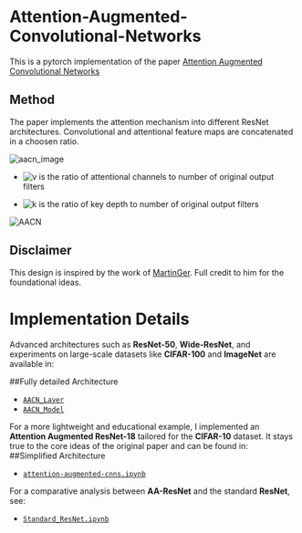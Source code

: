 # Attention-Augmented-Convolutional-Networks
This is a pytorch implementation of the paper [Attention Augmented Convolutional Networks](https://arxiv.org/abs/1904.09925 "Attention Augmented Convolutional Networks")

## Method
The paper implements the attention mechanism into different ResNet architectures. Convolutional and attentional feature maps are concatenated in a choosen ratio.

![aacn_image](https://user-images.githubusercontent.com/19909320/119885192-cd15e900-bf31-11eb-985b-be4e09ac9a4c.png)

*  ![v](https://user-images.githubusercontent.com/19909320/119885127-b40d3800-bf31-11eb-8165-1b12a739179f.png) 
is the ratio of attentional channels to number of original output filters

* ![k](https://user-images.githubusercontent.com/19909320/119885316-f9316a00-bf31-11eb-96e4-97134fc0dfb1.png) 
is the ratio of key depth to number of original output filters

![AACN](https://user-images.githubusercontent.com/19909320/137499701-4cace468-ffa5-4b2e-b15f-14d2ddee4fbf.png)

## Disclaimer

This design is inspired by the work of [MartinGer](https://github.com/MartinGer). Full credit to him for the foundational ideas.

# Implementation Details

Advanced architectures such as **ResNet-50**, **Wide-ResNet**, and experiments on large-scale datasets like **CIFAR-100** and **ImageNet** are available in: 

##Fully detailed Architecture

- [`AACN_Layer`](#AACN_Layer)  
- [`AACN_Model`](#AACN_Model)

For a more lightweight and educational example, I implemented an **Attention Augmented ResNet-18** tailored for the **CIFAR-10** dataset. It stays true to the core ideas of the original paper and can be found in:  
##Simplified Architecture

- [`attention-augmented-cnns.ipynb`](#attention-augmented-cnnsipynb)

For a comparative analysis between **AA-ResNet** and the standard **ResNet**, see:

- [`Standard_ResNet.ipynb`](#standard_resnetipynb)



